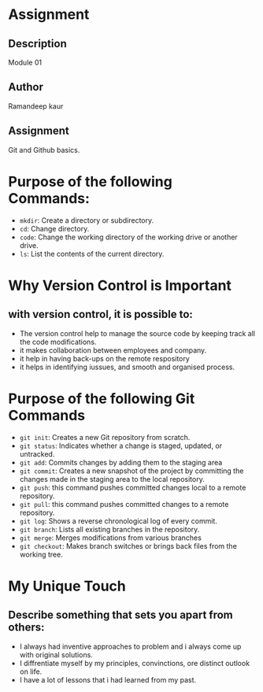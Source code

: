 # Assignment

## Description
Module 01

## Author
Ramandeep kaur

## Assignment
Git and Github basics.

# Purpose of the following Commands:
- `mkdir`: Create a directory or subdirectory.
- `cd`: Change directory.
- `code`: Change the working directory of the working drive or another drive.
- `ls`: List the contents of the current directory.
# Why Version Control is Important
## with version control, it is possible to:
- The version control help to manage the source code by keeping track all the code modifications.
- it makes collaboration between employees and company.
- it help in having back-ups on the remote respository
- it helps in identifying iussues, and smooth and organised process.

# Purpose of the following Git Commands
- `git init`: Creates a new Git repository from scratch.
- `git status`: Indicates whether a change is staged, updated, or untracked.
- `git add`: Commits changes by adding them to the staging area
- `git commit`: Creates a new snapshot of the project by committing the changes made in the staging area to the local repository. 
- `git push`:  this command pushes committed changes local to a remote repository. 
- `git pull`: this command pushes committed changes to a remote repository. 
- `git log`: Shows a reverse chronological log of every commit.
- `git branch`:  Lists all existing branches in the repository.
- `git merge`: Merges modifications from various branches  
- `git checkout`: Makes branch switches or brings back files from the working tree.

# My Unique Touch
## Describe something that sets you apart from others:
- I always had inventive approaches to problem and i always come up with original solutions.
- I diffrentiate myself by my principles, convinctions, ore distinct outlook on life.
- I have a lot of lessons that i had learned from my past.